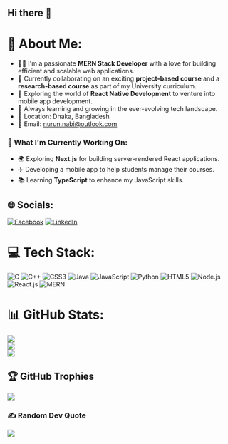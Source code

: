 ## Hi there 👋

# 💫 About Me:

- 👨‍💻 I'm a passionate **MERN Stack Developer** with a love for building efficient and scalable web applications.
- 🤝 Currently collaborating on an exciting **project-based course** and a **research-based course** as part of my University curriculum.
- 📱 Exploring the world of **React Native Development** to venture into mobile app development.
- 🌱 Always learning and growing in the ever-evolving tech landscape.
- 📍 Location: Dhaka, Bangladesh
- 📧 Email: nurun.nabi@outlook.com

### 🌟 What I'm Currently Working On:

- 🌍 Exploring **Next.js** for building server-rendered React applications.
- ✈️ Developing a mobile app to help students manage their courses.
- 📚 Learning **TypeScript** to enhance my JavaScript skills.

## 🌐 Socials:

[![Facebook](https://img.shields.io/badge/Facebook-%231877F2.svg?logo=Facebook&logoColor=white)](https://www.facebook.com/Raiyan.27.7) [![LinkedIn](https://img.shields.io/badge/LinkedIn-%230077B5.svg?logo=linkedin&logoColor=white)](https://www.linkedin.com/in/abdullah-al-raiyan/)

# 💻 Tech Stack:

![C](https://img.shields.io/badge/c-%2300599C.svg?style=for-the-badge&logo=c&logoColor=white)
![C++](https://img.shields.io/badge/c++-%2300599C.svg?style=for-the-badge&logo=c%2B%2B&logoColor=white)
![CSS3](https://img.shields.io/badge/css3-%231572B6.svg?style=for-the-badge&logo=css3&logoColor=white)
![Java](https://img.shields.io/badge/java-%23ED8B00.svg?style=for-the-badge&logo=openjdk&logoColor=white)
![JavaScript](https://img.shields.io/badge/javascript-%23323330.svg?style=for-the-badge&logo=javascript&logoColor=%23F7DF1E)
![Python](https://img.shields.io/badge/python-3670A0?style=for-the-badge&logo=python&logoColor=ffdd54)
![HTML5](https://img.shields.io/badge/html5-%23E34F26.svg?style=for-the-badge&logo=html5&logoColor=white)
![Node.js](https://img.shields.io/badge/Node.js-%23339933.svg?style=for-the-badge&logo=node.js&logoColor=white)
![React.js](https://img.shields.io/badge/React-%2361DAFB.svg?style=for-the-badge&logo=react&logoColor=black)
![MERN](https://img.shields.io/badge/MERN-%2347A248.svg?style=for-the-badge&logo=javascript&logoColor=white)

# 📊 GitHub Stats:

![](https://github-readme-stats.vercel.app/api?username=Raiyan27&theme=dark&hide_border=false&include_all_commits=false&count_private=false)<br/>
![](https://github-readme-streak-stats.herokuapp.com/?user=Raiyan27&theme=dark&hide_border=false)<br/>
![](https://github-readme-stats.vercel.app/api/top-langs/?username=Raiyan27&theme=dark&hide_border=false&include_all_commits=false&count_private=false&layout=compact)

## 🏆 GitHub Trophies

![](https://github-profile-trophy.vercel.app/?username=Raiyan27&theme=dark&no-frame=false&no-bg=true&margin-w=4)

### ✍️ Random Dev Quote

![](https://quotes-github-readme.vercel.app/api?type=horizontal&theme=dark)

